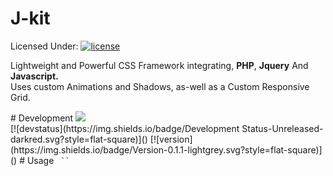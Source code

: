 # J-kit
Licensed Under: [![license](https://img.shields.io/github/license/mashape/apistatus.svg?maxAge=2592000)]()
<p> Lightweight and Powerful CSS Framework integrating, <b>PHP</b>, <b>Jquery</b> And <b>Javascript.</b></br>
Uses custom Animations and Shadows, as-well as a Custom Responsive Grid. </br>
</p>
# Development
<a href="https://codeclimate.com/github/Jake7500/Jakekit.css"><img src="https://codeclimate.com/github/Jake7500/Jakekit.css/badges/issue_count.svg" /></a>
</br>[![devstatus](https://img.shields.io/badge/Development Status-Unreleased-darkred.svg?style=flat-square)]()
[![version](https://img.shields.io/badge/Version-0.1.1-lightgrey.svg?style=flat-square)]()
# Usage
<code> `<link rel="stylesheet" type="text/css" href="jkit.css">` </code>

